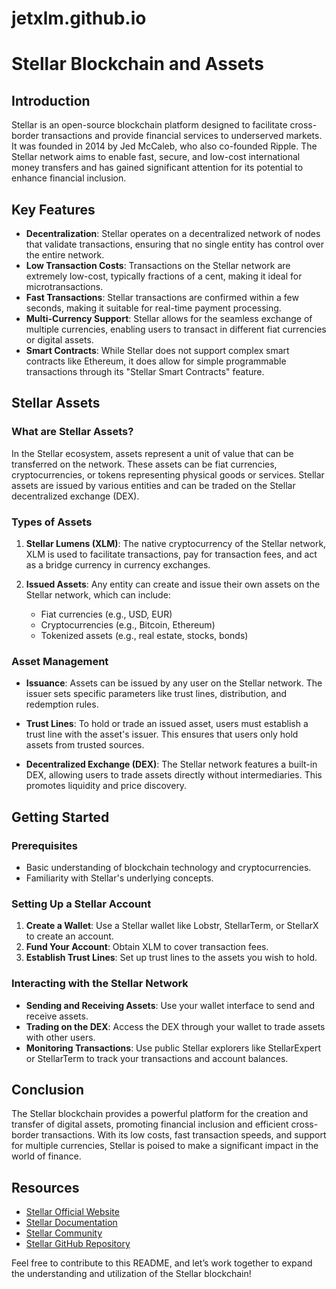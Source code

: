 # jetxlm.github.io
 
# Stellar Blockchain and Assets

## Introduction

Stellar is an open-source blockchain platform designed to facilitate cross-border transactions and provide financial services to underserved markets. It was founded in 2014 by Jed McCaleb, who also co-founded Ripple. The Stellar network aims to enable fast, secure, and low-cost international money transfers and has gained significant attention for its potential to enhance financial inclusion.

## Key Features

- **Decentralization**: Stellar operates on a decentralized network of nodes that validate transactions, ensuring that no single entity has control over the entire network.
- **Low Transaction Costs**: Transactions on the Stellar network are extremely low-cost, typically fractions of a cent, making it ideal for microtransactions.
- **Fast Transactions**: Stellar transactions are confirmed within a few seconds, making it suitable for real-time payment processing.
- **Multi-Currency Support**: Stellar allows for the seamless exchange of multiple currencies, enabling users to transact in different fiat currencies or digital assets.
- **Smart Contracts**: While Stellar does not support complex smart contracts like Ethereum, it does allow for simple programmable transactions through its "Stellar Smart Contracts" feature.

## Stellar Assets

### What are Stellar Assets?

In the Stellar ecosystem, assets represent a unit of value that can be transferred on the network. These assets can be fiat currencies, cryptocurrencies, or tokens representing physical goods or services. Stellar assets are issued by various entities and can be traded on the Stellar decentralized exchange (DEX).

### Types of Assets

1. **Stellar Lumens (XLM)**: The native cryptocurrency of the Stellar network, XLM is used to facilitate transactions, pay for transaction fees, and act as a bridge currency in currency exchanges.
  
2. **Issued Assets**: Any entity can create and issue their own assets on the Stellar network, which can include:
   - Fiat currencies (e.g., USD, EUR)
   - Cryptocurrencies (e.g., Bitcoin, Ethereum)
   - Tokenized assets (e.g., real estate, stocks, bonds)

### Asset Management

- **Issuance**: Assets can be issued by any user on the Stellar network. The issuer sets specific parameters like trust lines, distribution, and redemption rules.
  
- **Trust Lines**: To hold or trade an issued asset, users must establish a trust line with the asset's issuer. This ensures that users only hold assets from trusted sources.

- **Decentralized Exchange (DEX)**: The Stellar network features a built-in DEX, allowing users to trade assets directly without intermediaries. This promotes liquidity and price discovery.

## Getting Started

### Prerequisites

- Basic understanding of blockchain technology and cryptocurrencies.
- Familiarity with Stellar's underlying concepts.

### Setting Up a Stellar Account

1. **Create a Wallet**: Use a Stellar wallet like Lobstr, StellarTerm, or StellarX to create an account.
2. **Fund Your Account**: Obtain XLM to cover transaction fees.
3. **Establish Trust Lines**: Set up trust lines to the assets you wish to hold.

### Interacting with the Stellar Network

- **Sending and Receiving Assets**: Use your wallet interface to send and receive assets.
- **Trading on the DEX**: Access the DEX through your wallet to trade assets with other users.
- **Monitoring Transactions**: Use public Stellar explorers like StellarExpert or StellarTerm to track your transactions and account balances.

## Conclusion

The Stellar blockchain provides a powerful platform for the creation and transfer of digital assets, promoting financial inclusion and efficient cross-border transactions. With its low costs, fast transaction speeds, and support for multiple currencies, Stellar is poised to make a significant impact in the world of finance.

## Resources

- [Stellar Official Website](https://www.stellar.org/)
- [Stellar Documentation](https://developers.stellar.org/docs/)
- [Stellar Community](https://stellar.org/community)
- [Stellar GitHub Repository](https://github.com/stellar/stellar-core)

Feel free to contribute to this README, and let’s work together to expand the understanding and utilization of the Stellar blockchain!
